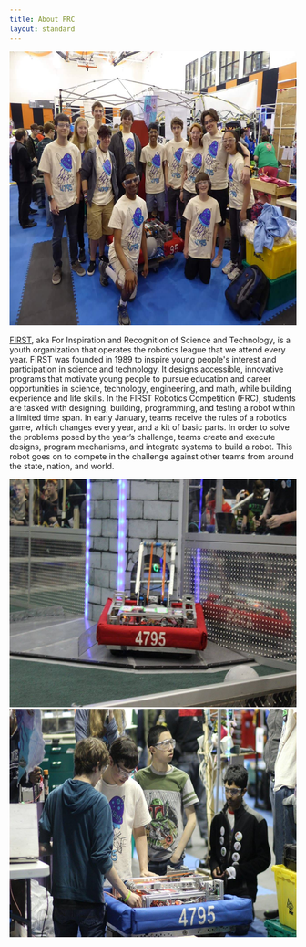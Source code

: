 ```yaml
---
title: About FRC
layout: standard
---
```


<center>
<img src="/assets/about/team_photo_state_champs_2016.jpg" height="480" width="640">
</center>

<p></p>

[FIRST](firstinspires.org), aka For Inspiration and Recognition of Science and Technology, is a youth organization that operates the robotics league that we attend every year. FIRST was founded in 1989 to inspire young people's interest and participation in science and technology. It designs accessible, innovative programs that motivate young people to pursue education and career opportunities in science, technology, engineering, and math, while building experience and life skills. In the FIRST Robotics Competition (FRC), students are tasked with designing, building, programming, and testing a robot within a limited time span. In early January, teams receive the rules of a robotics game, which changes every year, and a kit of basic parts. In order to solve the problems posed by the year’s challenge, teams create and execute designs, program mechanisms, and integrate systems to build a robot. This robot goes on to compete in the challenge against other teams from around the state, nation, and world.


<center>
<img src="/assets/about/4thYearBot.jpg" height="400" width="600">
<img src="/assets/about/state_champs_robot_work.jpg" height="400" width="600">
</center>
